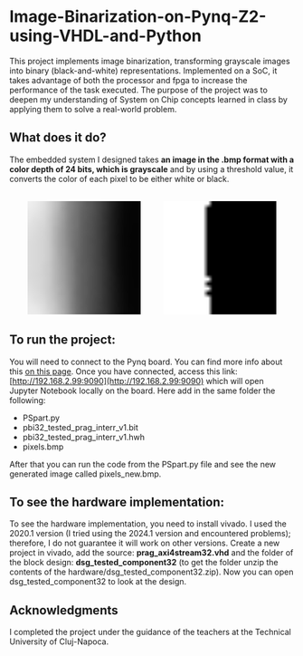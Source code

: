 # Image-Binarization-on-Pynq-Z2-using-VHDL-and-Python
This project implements image binarization, transforming grayscale images into binary (black-and-white) representations. Implemented on a SoC, it takes advantage of both the processor and fpga to increase the performance of the task executed.
The purpose of the project was to deepen my understanding of System on Chip concepts learned in class by applying them to solve a real-world problem.

## What does it do?
The embedded system I designed takes **an image in the .bmp format with a color depth of 24 bits, which is grayscale** and by using a threshold value, it converts the color of each pixel to be either white or black. <br><br>
<div align="center">
  <img src="pixels.bmp" alt="drawing" width="200"/> &emsp; &emsp;
  <img src="pixels_new.bmp" alt="drawing" width="200"/> <br>
</div>

## To run the project:
You will need to connect to the Pynq board. You can find more info about this [on this page](https://pynq.readthedocs.io/en/v2.2.1/getting_started/pynq_z2_setup.html). Once you have connected, access this link: [http://192.168.2.99:9090](http://192.168.2.99:9090) which will open Jupyter Notebook locally on the board. Here add in the same folder the following:
- PSpart.py
- pbi32_tested_prag_interr_v1.bit
- pbi32_tested_prag_interr_v1.hwh
- pixels.bmp <br>

After that you can run the code from the PSpart.py file and see the new generated image called pixels_new.bmp.

## To see the hardware implementation:
To see the hardware implementation, you need to install vivado. I used the 2020.1 version (I tried using the 2024.1 version and encountered problems); therefore, I do not guarantee it will work on other versions. Create a new project in vivado, add the source: **prag_axi4stream32.vhd** and the folder of the block design: **dsg_tested_component32** (to get the folder unzip the contents of the hardware/dsg_tested_component32.zip). Now you can open dsg_tested_component32 to look at the design.


## Acknowledgments
I completed the project under the guidance of the teachers at the Technical University of Cluj-Napoca.
